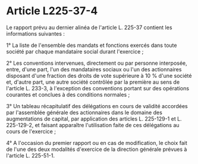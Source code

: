 # Article L225-37-4

Le rapport prévu au dernier alinéa de l'article L. 225-37 contient les informations suivantes :

1° La liste de l'ensemble des mandats et fonctions exercés dans toute société par chaque mandataire social durant l'exercice ;

2° Les conventions intervenues, directement ou par personne interposée, entre, d'une part, l'un des mandataires sociaux ou l'un des actionnaires disposant d'une fraction des droits de vote supérieure à 10 % d'une société et, d'autre part, une autre société contrôlée par la première au sens de l'article L. 233-3, à l'exception des conventions portant sur des opérations courantes et conclues à des conditions normales ;

3° Un tableau récapitulatif des délégations en cours de validité accordées par l'assemblée générale des actionnaires dans le domaine des augmentations de capital, par application des articles L. 225-129-1 et L. 225-129-2, et faisant apparaître l'utilisation faite de ces délégations au cours de l'exercice ;

4° A l'occasion du premier rapport ou en cas de modification, le choix fait de l'une des deux modalités d'exercice de la direction générale prévues à l'article L. 225-51-1.
